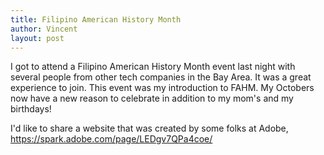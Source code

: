 ```yaml
---
title: Filipino American History Month
author: Vincent
layout: post
---
```

I got to attend a Filipino American History Month event last night with several people from other tech companies in the Bay Area. It was a great experience to join. 
This event was my introduction to FAHM. My Octobers now have a new reason to celebrate in addition to my mom's and my birthdays!

I'd like to share a website that was created by some folks at Adobe, https://spark.adobe.com/page/LEDgv7QPa4coe/
